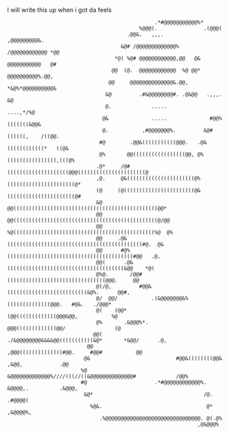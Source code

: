 I will write this up when i got da feels
                                                                                                                                 
                                                                                                                                 
                                                                                                                                 
                                                    .*#@@@@@@@@@@@%*                                                             
                                               %@@@(.               .(@@@(                                                       
                                           .@@&.   ,,,.              ,@@@@@@@@@&.                                                
                                         &@# /@@@@@@@@@@@@@%      /@@@@@@@@@@@@ *@@                                              
                                       *@( %@# @@@@@@@@@@@@,@@   @& @@@@@@@@@@@   @#                                             
                                      @@  (@.  @@@@@@@@@@@@  %@ @@* @@@@@@@@@@%.@@,                                              
                                     @@     @@@@@@@@@@@@@@&.@@, *&@%*@@@@@@@@@@&                                                 
                                    &@         .#&@@@@@@@@#. .@&@@   .,,,.    &@                                                 
                                    @.             .....               ....,*/%@                                                 
                                   @&              .....              #@@%(((((((&@@&                                            
                                   @.           ,#@@@@@@@%.         &@#((((((,    /((@@.                                         
                                  #@        .@@&(((((((((((@@@.   .@&((((((((((((*   ((@&                                        
                                  @%       @@(((((((((((((((((@@, @%((((((((((((((((,(((@%                                       
                                 .@*     /@#((((((((((((((((((((@@@((((((((((((((((((((((@                                       
                                 ,@.     @&((((((((((((((((((((((@%((((((((((((((((((((((@*                                      
                                 (@     (@(((((((((((((((((((((((@&((((((((((((((((((((((@#                                      
                                 &@     @@(((((((((((((((((((((((((((((((((((((((((((((((@@*                                     
                                 @@     @@(((((((((((((((((((((((((((((((((((((((((((((((@/@@                                    
                                 @@     %@((((((((((((((((((((((((((((((((((((((((((((((%@  @%                                   
                                 @@     .@&((((((((((((((((((((((((((((((((((((((((((((#@.  @&                                   
                                 @@      #@%(((((((((((((((((((((((((((((((((((((((((#@@   .@.                                   
                                 @@(      .@&((((((((((((((((((((((((((((((((((((((&@@    *@(                                    
                                 @%@.       /@@#((((((((((((((((((((((((((((((((@@@.     @@                                      
                                 @(/@,         #@@&((((((((((((((((((((((((((&@%.      @@#,                                      
                                 @/  @@/           .(&@@@@@@@&%((((((((((((((@@@.   #@&.   ./@@@*                                
                                 @(    (@@*                   (@@(((((((((((((@@@&@@,           %@                               
                                 @%       .&@@@%*.            @@@(((((((((((((@@/                (@                              
                                @@(             ./&@@@@@@@@&&&&@@(((((((((((&@*       *&@@/      .@,                             
                              @@                       ,@@@((((((((((((((#@@.     #@@#           @@                              
                             @&                            #@@&((((((((@@&    ,&@@,            .@@                               
                            %@       &@@@@@@@@@@@@@%////(((//((&@@@@@@@@@@@@@@#             /@@%                                 
                            #@                      .*#@@@@@@@@@@@@%. &@@@@,.          .&@@@,                                    
                             &@*                                    /@.         .#@@@@(                                          
                               %@&.                                  @*  ,&@@@@%,                                                
                                  .%@@@@@@@@@@@@@@@@@@@@@@@@@@@@@@@. @(.@%                                                       
                                                                  ,@&@@@%                                                        
                                                                                                                            
